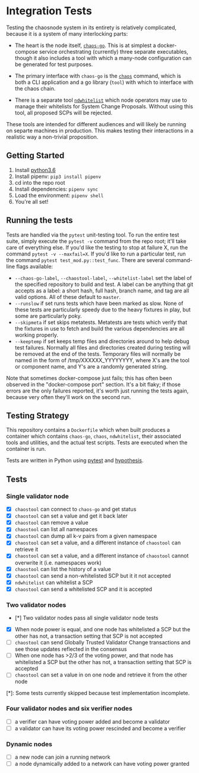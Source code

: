 # Integration Tests

Testing the chaosnode system in its entirety is relatively complicated, because it is a system of many interlocking parts:

- The heart is the node itself, [`chaos-go`](https://us-east-1.console.aws.amazon.com/codecommit/home?region=us-east-1#/repository/chaos-go/browse/HEAD/--/). This is at simplest a docker-compose service orchestrating (currently) three separate executables, though it also includes a tool with which a many-node configuration can be generated for test purposes.

- The primary interface with `chaos-go` is the [`chaos`](https://us-east-1.console.aws.amazon.com/codecommit/home?region=us-east-1#/repository/chaostool/browse/HEAD/--/) command, which is both a CLI application and a go library (`tool`) with which to interface with the chaos chain.

- There is a separate tool [`ndwhitelist`](https://us-east-1.console.aws.amazon.com/codecommit/home?region=us-east-1#/repository/whitelist/browse/HEAD/--/) which node operators may use to manage their whitelists for System Change Proposals. Without using this tool, all proposed SCPs will be rejected.

These tools are intended for different audiences and will likely be running on separte machines in production. This makes testing their interactions in a realistic way a non-trivial proposition.

## Getting Started

1. Install [python3.6](https://www.python.org/downloads/)
2. Install pipenv: `pip3 install pipenv`
3. cd into the repo root
4. Install dependencies: `pipenv sync`
5. Load the environment: `pipenv shell`
6. You're all set!

## Running the tests

Tests are handled via the `pytest` unit-testing tool. To run the entire test suite, simply execute the `pytest -v` command from the repo root; it'll take care of everything else. If you'd like the testing to stop at failure X, run the command `pytest -v --maxfail=X`.  If you'd like to run a particular test, run the command `pytest test_mod.py::test_func`.  There are several command-line flags available:

- `--chaos-go-label`, `--chaostool-label`, `--whitelist-label` set the label of the specified repository to build and test. A label can be anything that git accepts as a label: a short hash, full hash, branch name, and tag are all valid options. All of these default to `master`.
- `--runslow` if set runs tests which have been marked as slow. None of these tests are particularly speedy due to the heavy fixtures in play, but some are particularly poky.
- `--skipmeta` if set skips metatests. Metatests are tests which verify that the fixtures in use to fetch and build the various dependencies are all working properly.
- `--keeptemp` if set keeps temp files and directories around to help debug test failures.  Normally all files and directories created during testing will be removed at the end of the tests.  Temporary files will normally be named in the form of /tmp/XXXXXX_YYYYYYYY, where X's are the tool or component name, and Y's are a randomly generated string.

Note that sometimes docker-compose just fails; this has often been observed in the "docker-compose port" section. It's a bit flaky; if those errors are the only failures reported, it's worth just running the tests again, because very often they'll work on the second run.

## Testing Strategy

This repository contains a `Dockerfile` which when built produces a container which contains `chaos-go`, `chaos`, `ndwhitelist`, their associated tools and utilities, and the actual test scripts. Tests are executed when the container is run.

Tests are written in Python using [pytest](https://docs.pytest.org/en/latest/) and [hypothesis](https://hypothesis.readthedocs.io/en/latest/).

## Tests

### Single validator node

- [X] `chaostool` can connect to `chaos-go` and get status
- [X] `chaostool` can set a value and get it back later
- [X] `chaostool` can remove a value
- [X] `chaostool` can list all namespaces
- [X] `chaostool` can dump all k-v pairs from a given namespace
- [X] `chaostool` can set a value, and a different instance of `chaostool` can retrieve it
- [X] `chaostool` can set a value, and a different instance of `chaostool` cannot overwrite it (i.e. namespaces work)
- [X] `chaostool` can list the history of a value
- [X] `chaostool` can send a non-whitelisted SCP but it it not accepted
- [X] `ndwhitelist` can whitelist a SCP
- [X] `chaostool` can send a whitelisted SCP and it is accepted

### Two validator nodes


- [*] Two validator nodes pass all single validator node tests
- [X] When node power is equal, and one node has whitelisted a SCP but the other has not, a transaction setting that SCP is not accepted
- [ ] `chaostool` can send Globally Trusted Validator Change transactions and see those updates reflected in the consensus
- [ ] When one node has >2/3 of the voting power, and that node has whitelisted a SCP but the other has not, a transaction setting that SCP is accepted
- [ ] `chaostool` can set a value in on one node and retrieve it from the other node

[*]: Some tests currently skipped because test implementation incomplete.

### Four validator nodes and six verifier nodes

- [ ] a verifier can have voting power added and become a validator
- [ ] a validator can have its voting power rescinded and become a verifier

### Dynamic nodes

- [ ] a new node can join a running network
- [ ] a node dynamically added to a network can have voting power granted
